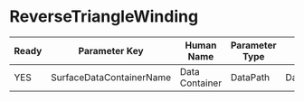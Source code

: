 # ReverseTriangleWinding #

| Ready | Parameter Key | Human Name | Parameter Type | Parameter Class |
|-------|---------------|------------|-----------------|----------------|
| YES | SurfaceDataContainerName | Data Container | DataPath | DataGroupSelectionParameter |
